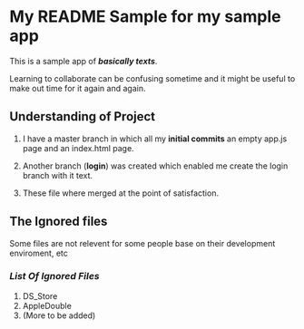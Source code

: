 # My README Sample for my sample app
This is a sample app of __*basically texts*__.

Learning to collaborate can be confusing sometime and it might be useful to make out time for it again and again.

## Understanding of Project
1. I have a master branch in which all my **initial commits** an empty app.js page and an index.html page.

1. Another branch (**login**) was created which enabled me create the login branch with it text.

1. These file where merged at the point of satisfaction.

## The Ignored files
Some files are not relevent for some people base on their development enviroment, etc
### *List Of Ignored Files*
1. DS_Store
1. AppleDouble
1. (More to be added)
